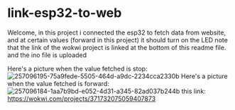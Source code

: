 # link-esp32-to-web
Welcome, in this project i connected the esp32 to fetch data from website, and at certain values (forward in this project) it should turn on the LED
note that the link of the wokwi project is linked at the bottom of this readme file. and the ino file is uploaded

Here's a picture when the value fetched is stop:
![257096195-75a9fede-5505-464d-a9dc-2234cca2330b](https://github.com/m0oje/link-esp32-to-web/assets/138607426/dbc0ae30-6f98-4a58-aa18-68b4970934de)
Here's a picture when the value fetched is forward:
![257096184-1aa7b9bd-e052-4d31-a345-82ad037b244b](https://github.com/m0oje/link-esp32-to-web/assets/138607426/1fcd1cdb-dbc1-46da-b4c5-ab21e63689ba)
this link: https://wokwi.com/projects/371732075059407873
